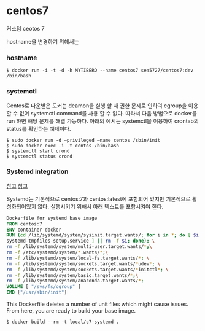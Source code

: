 # centos7

커스텀 ceotos 7

hostname을 변경하기 위해서는

### hostname
```
$ docker run -i -t -d -h MYTIBERO --name centos7 sea5727/centos7:dev /bin/bash 
```

### systemctl

Centos로 다운받은 도커는 deamon을 실행 할 때 권한 문제로 인하여 cgroup을 이용 할 수 없어 systemctl command를 사용 할 수 없다.
따라서 다음 방법으로 docker를 run 하면 해당 문제를 해결 가능하다.
아래의 예시는 systemctl을 이용하여 crontab의 status를 확인하는 예제이다.

```
$ sudo docker run -d —privileged —name centos /sbin/init
$ sudo docker exec -i -t centos /bin/bash
$ systemctl start crond
$ systemctl status crond
```

### Systemd integration

[참고](https://daftdevil.tistory.com/17)
[참고](https://developers.redhat.com/blog/2014/05/05/running-systemd-within-docker-container/)

Systemd는 기본적으로 centos:7과 centos:latest에 포함되어 있지만 기본적으로 활성화되어있지 않다. 실행시키기 위해서 아래 텍스트를 포함시켜야 한다.

```Dockerfile
Dockerfile for systemd base image
FROM centos:7
ENV container docker
RUN (cd /lib/systemd/system/sysinit.target.wants/; for i in *; do [ $i == \
systemd-tmpfiles-setup.service ] || rm -f $i; done); \
rm -f /lib/systemd/system/multi-user.target.wants/*;\
rm -f /etc/systemd/system/*.wants/*;\
rm -f /lib/systemd/system/local-fs.target.wants/*; \
rm -f /lib/systemd/system/sockets.target.wants/*udev*; \
rm -f /lib/systemd/system/sockets.target.wants/*initctl*; \
rm -f /lib/systemd/system/basic.target.wants/*;\
rm -f /lib/systemd/system/anaconda.target.wants/*;
VOLUME [ "/sys/fs/cgroup" ]
CMD ["/usr/sbin/init"]
```
This Dockerfile deletes a number of unit files which might cause issues. From here, you are ready to build your base image.
```
$ docker build --rm -t local/c7-systemd .
```
